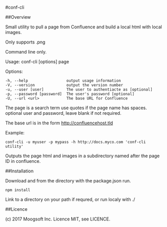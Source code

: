 #conf-cli

##Overview

Small utility to pull a page from Confluence and build a local html with local images.

Only supports .png 

Command line only.

  Usage: conf-cli [options] page

  Options:

    -h, --help                 output usage information
    -V, --version              output the version number
    -u, --user [user]          The user to authentiacte as [optional]
    -p, --password [password]  The user's password [optional]
    -U, --url <url>            The base URL for Confluence

The page is a search term use quotes if the page name has spaces.
optional user and password, leave blank if not required.

The base url is in the form http://confluencehost.tld

Example:

 `conf-cli -u myuser -p mypass -h http://docs.myco.com 'conf-cli utility'`
 
Outputs the page html and images in a subdirectory named after the page ID in confluence.

##Installation

Download and from the directory with the package.json run.

`npm install`

Link to a directory on your path if requred, or run localy with ./

##Licence

(c) 2017 Moogsoft Inc. Licence MIT, see LICENCE.